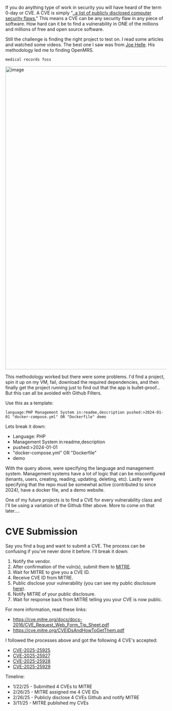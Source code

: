 If you do anything type of work in security you will have heard of the term 0-day or CVE. A CVE is simply "[..a list of publicly disclosed computer security flaws.](https://www.redhat.com/en/topics/security/what-is-cve)" This means a CVE can be any security flaw in any piece of software. How hard can it be to find a vulnerability in ONE of the millions and millions of free and open source software.

Still the challenge is finding the right project to test on. I read some articles and watched some videos. The best one I saw was from [Joe Helle](https://www.youtube.com/watch?v=epBR-9jF4r8). His methodology led me to finding OpenMRS.

```
medical records foss
```

<img width="944" alt="image" src="https://github.com/user-attachments/assets/b75ebcc0-6e1d-4457-a9da-2545f01a0588" />

This methodology worked but there were some problems. I'd find a project, spin it up on my VM, fail, download the required dependencies, and then finally get the project running just to find out that the app is bullet-proof... But this can all be avoided with Github Filters.

Use this as a template:

```
language:PHP Management System in:readme,description pushed:>2024-01-01 "docker-compose.yml" OR "Dockerfile" demo
```

Lets break it down:
- Language: PHP
- Management System in:readme,description
- pushed:>2024-01-01
- "docker-compose.yml" OR "Dockerfile"
- demo

With the query above, were specifying the language and management system. Management systems have a lot of logic that can be misconfigured (tenants, users, creating, reading, updating, deleting, etc). Lastly were specifying that the repo must be somewhat active (contributed to since 2024), have a docker file, and a demo website.

One of my future projects is to find a CVE for every vulnerability class and I'll be using a variation of the Github filter above. More to come on that later....

# CVE Submission

Say you find a bug and want to submit a CVE. The process can be confusing if you've never done it before. I'll break it down:

1. Notify the vendor.
2. After confirmation of the vuln(s), submit them to [MITRE](https://cveform.mitre.org/).
3. Wait for MITRE to give you a CVE ID.
4. Receive CVE ID from MITRE.
5. Public disclose your vulnerability (you can see my public disclosure [here](https://github.com/johnchd/CVEs/tree/main/OpenMRS)).
6. Notify MITRE of your public disclosure.
7. Wait for response back from MITRE telling you your CVE is now public.

For more information, read these links:
- https://cve.mitre.org/docs/docs-2016/CVE_Request_Web_Form_Tip_Sheet.pdf 
- https://cve.mitre.org/CVEIDsAndHowToGetThem.pdf 

I followed the processes above and got the following 4 CVE's accepted:

- [CVE-2025-25925](https://nvd.nist.gov/vuln/detail/CVE-2025-25925)
- [CVE-2025-25927](https://nvd.nist.gov/vuln/detail/CVE-2025-25927)
- [CVE-2025-25928](https://nvd.nist.gov/vuln/detail/CVE-2025-25928)
- [CVE-2025-25929](https://nvd.nist.gov/vuln/detail/CVE-2025-25929)

Timeline:
- 1/22/25 - Submitted 4 CVEs to MITRE
- 2/26/25 - MITRE assigned me 4 CVE IDs
- 2/26/25 - Publicly disclose 4 CVEs Github and notify MITRE
- 3/11/25 - MITRE published my CVEs


